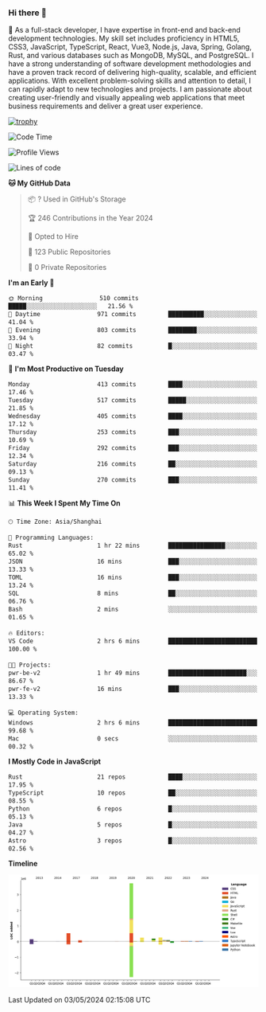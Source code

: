 ### Hi there 👋

🌱 As a full-stack developer, I have expertise in front-end and back-end development technologies. My skill set includes proficiency in HTML5, CSS3, JavaScript, TypeScript, React, Vue3, Node.js, Java, Spring, Golang, Rust, and various databases such as MongoDB, MySQL, and PostgreSQL. I have a strong understanding of software development methodologies and have a proven track record of delivering high-quality, scalable, and efficient applications. With excellent problem-solving skills and attention to detail, I can rapidly adapt to new technologies and projects. I am passionate about creating user-friendly and visually appealing web applications that meet business requirements and deliver a great user experience.

[![trophy](https://github-profile-trophy.vercel.app/?username=elton&rank=SECRET,SSS,SS,S,AAA,AA,A&theme=onedark&no-frame=true&margin-w=10)](https://github.com/ryo-ma/github-profile-trophy)

<!--START_SECTION:waka-->
![Code Time](http://img.shields.io/badge/Code%20Time-1%2C369%20hrs%201%20min-blue)

![Profile Views](http://img.shields.io/badge/Profile%20Views-0-blue)

![Lines of code](https://img.shields.io/badge/From%20Hello%20World%20I%27ve%20Written-5.5%20million%20lines%20of%20code-blue)

**🐱 My GitHub Data** 

> 📦 ? Used in GitHub's Storage 
 > 
> 🏆 246 Contributions in the Year 2024
 > 
> 💼 Opted to Hire
 > 
> 📜 123 Public Repositories 
 > 
> 🔑 0 Private Repositories 
 > 
**I'm an Early 🐤** 

```text
🌞 Morning                510 commits         █████░░░░░░░░░░░░░░░░░░░░   21.56 % 
🌆 Daytime                971 commits         ██████████░░░░░░░░░░░░░░░   41.04 % 
🌃 Evening                803 commits         ████████░░░░░░░░░░░░░░░░░   33.94 % 
🌙 Night                  82 commits          █░░░░░░░░░░░░░░░░░░░░░░░░   03.47 % 
```
📅 **I'm Most Productive on Tuesday** 

```text
Monday                   413 commits         ████░░░░░░░░░░░░░░░░░░░░░   17.46 % 
Tuesday                  517 commits         █████░░░░░░░░░░░░░░░░░░░░   21.85 % 
Wednesday                405 commits         ████░░░░░░░░░░░░░░░░░░░░░   17.12 % 
Thursday                 253 commits         ███░░░░░░░░░░░░░░░░░░░░░░   10.69 % 
Friday                   292 commits         ███░░░░░░░░░░░░░░░░░░░░░░   12.34 % 
Saturday                 216 commits         ██░░░░░░░░░░░░░░░░░░░░░░░   09.13 % 
Sunday                   270 commits         ███░░░░░░░░░░░░░░░░░░░░░░   11.41 % 
```


📊 **This Week I Spent My Time On** 

```text
🕑︎ Time Zone: Asia/Shanghai

💬 Programming Languages: 
Rust                     1 hr 22 mins        ████████████████░░░░░░░░░   65.02 % 
JSON                     16 mins             ███░░░░░░░░░░░░░░░░░░░░░░   13.33 % 
TOML                     16 mins             ███░░░░░░░░░░░░░░░░░░░░░░   13.24 % 
SQL                      8 mins              ██░░░░░░░░░░░░░░░░░░░░░░░   06.76 % 
Bash                     2 mins              ░░░░░░░░░░░░░░░░░░░░░░░░░   01.65 % 

🔥 Editors: 
VS Code                  2 hrs 6 mins        █████████████████████████   100.00 % 

🐱‍💻 Projects: 
pwr-be-v2                1 hr 49 mins        ██████████████████████░░░   86.67 % 
pwr-fe-v2                16 mins             ███░░░░░░░░░░░░░░░░░░░░░░   13.33 % 

💻 Operating System: 
Windows                  2 hrs 6 mins        █████████████████████████   99.68 % 
Mac                      0 secs              ░░░░░░░░░░░░░░░░░░░░░░░░░   00.32 % 
```

**I Mostly Code in JavaScript** 

```text
Rust                     21 repos            ████░░░░░░░░░░░░░░░░░░░░░   17.95 % 
TypeScript               10 repos            ██░░░░░░░░░░░░░░░░░░░░░░░   08.55 % 
Python                   6 repos             █░░░░░░░░░░░░░░░░░░░░░░░░   05.13 % 
Java                     5 repos             █░░░░░░░░░░░░░░░░░░░░░░░░   04.27 % 
Astro                    3 repos             █░░░░░░░░░░░░░░░░░░░░░░░░   02.56 % 
```



**Timeline**

![Lines of Code chart](https://raw.githubusercontent.com/elton/elton/main/assets/bar_graph.png)


 Last Updated on 03/05/2024 02:15:08 UTC
<!--END_SECTION:waka-->

<!--
**elton/elton** is a ✨ _special_ ✨ repository because its `README.md` (this file) appears on your GitHub profile.

Here are some ideas to get you started:

- 🔭 I’m currently working on ...
- 🌱 I’m currently learning ...
- 👯 I’m looking to collaborate on ...
- 🤔 I’m looking for help with ...
- 💬 Ask me about ...
- 📫 How to reach me: ...
- 😄 Pronouns: ...
- ⚡ Fun fact: ...
-->

